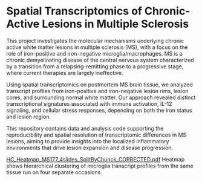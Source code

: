 # Spatial Transcriptomics of Chronic-Active Lesions in Multiple Sclerosis

This project investigates the molecular mechanisms underlying chronic active white matter lesions in multiple sclerosis (MS), with a focus on the role of iron-positive and iron-negative microglia/macrophages. MS is a chronic demyelinating disease of the central nervous system characterized by a transition from a relapsing-remitting phase to a progressive stage, where current therapies are largely ineffective.

Using spatial transcriptomics on postmortem MS brain tissue, we analyzed transcript profiles from iron-positive and iron-negative lesion rims, lesion cores, and surrounding normal white matter. Our approach revealed distinct transcriptional signatures associated with immune activation, IL-12 signaling, and cellular stress responses, depending on both the iron status and lesion region.

This repository contains data and analysis code supporting the reproducibility and spatial resolution of transcriptomic differences in MS lesions, aiming to provide insights into the localized inflammatory environments that drive lesion expansion and disease progression.

[HC_Heatmap_MS177_4slides_SplitByChunck_CORRECTED.pdf](https://github.com/user-attachments/files/20373709/HC_Heatmap_MS177_4slides_SplitByChunck_CORRECTED.pdf)
Heatmap shows hierarchical clustering of microglia transcript profiles from the same tissue run on four separate occasions. 
